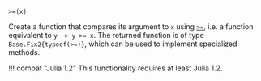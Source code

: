 ```
>=(x)
```

Create a function that compares its argument to `x` using [`>=`](@ref), i.e. a function equivalent to `y -> y >= x`. The returned function is of type `Base.Fix2{typeof(>=)}`, which can be used to implement specialized methods.

!!! compat "Julia 1.2"
    This functionality requires at least Julia 1.2.

